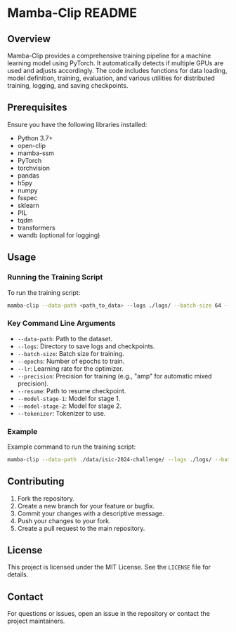 # Mamba-Clip README

## Overview

Mamba-Clip provides a comprehensive training pipeline for a machine learning model using PyTorch. It automatically detects if multiple GPUs are used and adjusts accordingly. The code includes functions for data loading, model definition, training, evaluation, and various utilities for distributed training, logging, and saving checkpoints.

## Prerequisites

Ensure you have the following libraries installed:
- Python 3.7+
- open-clip
- mamba-ssm
- PyTorch
- torchvision
- pandas
- h5py
- numpy
- fsspec
- sklearn
- PIL
- tqdm
- transformers
- wandb (optional for logging)

## Usage

### Running the Training Script

To run the training script:

```sh
mamba-clip --data-path <path_to_data> --logs ./logs/ --batch-size 64 --epochs 10
```

### Key Command Line Arguments

- `--data-path`: Path to the dataset.
- `--logs`: Directory to save logs and checkpoints.
- `--batch-size`: Batch size for training.
- `--epochs`: Number of epochs to train.
- `--lr`: Learning rate for the optimizer.
- `--precision`: Precision for training (e.g., "amp" for automatic mixed precision).
- `--resume`: Path to resume checkpoint.
- `--model-stage-1`: Model for stage 1.
- `--model-stage-2`: Model for stage 2.
- `--tokenizer`: Tokenizer to use.

### Example

Example command to run the training script:

```sh
mamba-clip --data-path ./data/isic-2024-challenge/ --logs ./logs/ --batch-size 64 --epochs 10 --lr 1e-4 --precision amp --model-stage-1 microsoft/BiomedCLIP-PubMedBERT_256-vit_base_patch16_224 --model-stage-2 ClipClassifier --tokenizer hf-hub:microsoft/BiomedCLIP-PubMedBERT_256-vit_base_patch16_224
```

## Contributing

1. Fork the repository.
2. Create a new branch for your feature or bugfix.
3. Commit your changes with a descriptive message.
4. Push your changes to your fork.
5. Create a pull request to the main repository.

## License

This project is licensed under the MIT License. See the `LICENSE` file for details.

## Contact

For questions or issues, open an issue in the repository or contact the project maintainers.
